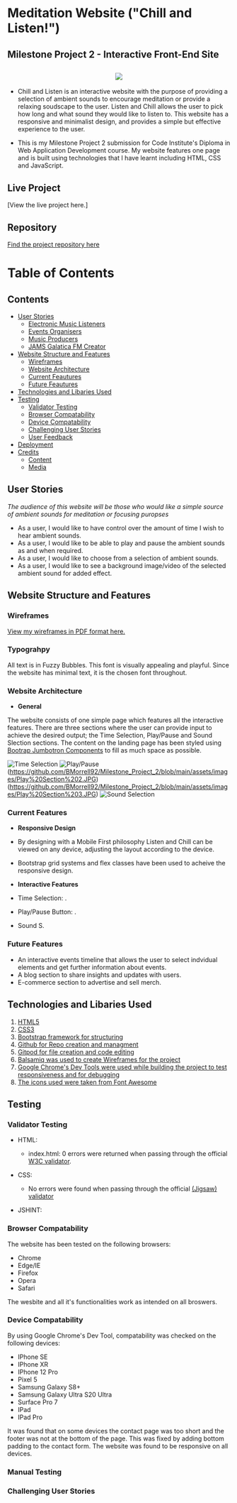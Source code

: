# Meditation Website ("Chill and Listen!")

## Milestone Project 2 - Interactive Front-End Site 

<h2 align="center"><img src="assets/readme/fledgling-website-mockup.jpg"></h2>

* Chill and Listen is an interactive website with the purpose of providing a selection of ambient sounds to encourage meditation or provide a relaxing soudscape to the user. Listen and Chill allows the user to pick how long and what sound they would like to listen to. This website has a responsive and minimalist design, and provides a simple but effective experience to the user. 

* This is my Milestone Project 2 submission for Code Institute's Diploma in Web Application Development course. My website features one page and is built using technologies that I have learnt including HTML, CSS and JavaScript. 

## Live Project 

[View the live project here.]

## Repository

[Find the project repository here](https://bmorrell92.github.io/Milestone_Project_2/)

# Table of Contents  

## Contents
- [User Stories](#user-stories)
    + [Electronic Music Listeners](#electronic-music-listener)
    + [Events Organisers](#events-organisers)
    + [Music Producers](#music-producers)
    + [JAMS Galatica FM Creator](#jams-galatica-fm-creator)
- [Website Structure and Features](#Website-Structure-and-Features)
  + [Wireframes](#wireframes)
  + [Website Architecture](#website-architecture)
  + [Current Feautures](#current-features)
  + [Future Feautures](#future-features)
- [Technologies and Libaries Used](#Technologies-and-Libaries-Used)
- [Testing](#testing)
  + [Validator Testing](#validtor-testing)
  + [Browser Compatability](#browser-compatability)
  + [Device Compatability](#device-compatability)
  + [Challenging User Stories](#Challenging-User-Stories)
  + [User Feedback](#User-Feedback)
- [Deployment](#deployment)
- [Credits](#credits)
  + [Content](#content)
  + [Media](#media)


## User Stories

*The audience of this website will be those who would like a simple source of ambient sounds for meditation or focusing puropses*

* As a user, I would like to have control over the amount of time I wish to hear ambient sounds. 
* As a user, I would like to be able to play and pause the ambient sounds as and when required.
* As a user, I would like to choose from a selection of ambient sounds. 
* As a user, I would like to see a background image/video of the selected ambient sound for added effect. 

## Website Structure and Features

### Wireframes

[View my wireframes in PDF format here.](https://github.com/BMorrell92/Milestone_Project_2/blob/main/assets/wireframes/MS2%20Wireframe.pdf)

### Typograhpy

All text is in Fuzzy Bubbles. This font is visually appealing and playful. Since the website has minimal text, it is the chosen font throughout.

### Website Architecture

- __General__

The website consists of one simple page which features all the interactive features. There are three sections where the user can provide input to achieve the desired output; the Time Selection, Play/Pause and Sound Slection sections. The content on the landing page has been styled using [Bootrap Jumbotron Components](https://getbootstrap.com/docs/4.0/components/jumbotron/) to fill as much space as possible. 


![Time Selection](https://github.com/BMorrell92/Milestone_Project_2/blob/main/assets/images/Time%20Section.JPG)
![Play/Pause](https://github.com/BMorrell92/Milestone_Project_2/blob/main/assets/images/Play%20Section%201.JPG)(https://github.com/BMorrell92/Milestone_Project_2/blob/main/assets/images/Play%20Section%202.JPG)(https://github.com/BMorrell92/Milestone_Project_2/blob/main/assets/images/Play%20Section%203.JPG)
![Sound Selection](https://github.com/BMorrell92/Milestone_Project_2/blob/main/assets/images/Sound%20Section.JPG)


### Current Features

- __Responsive Design__

 - By designing with a Mobile First philosophy Listen and Chill can be viewed on any device, adjusting the layout according to the device.  
 - Bootstrap grid systems and flex classes have been used to acheive the responsive design.

 - __Interactive Features__

 - Time Selection: .
 - Play/Pause Button: .
 - Sound S.

### Future Features

- An interactive events timeline that allows the user to select indvidual elements and get further information about events.
- A blog section to share insights and updates with users.
- E-commerce section to advertise and sell merch.

## Technologies and Libaries Used
1. [HTML5](https://www.w3.org/TR/html52/)
2. [CSS3](https://www.w3.org/Style/CSS/Overview.en.html)
3. [Bootstrap framework for structuring](http://getbootstrap.com/)
4. [Github for Repo creation and managment](https://github.com/)
5. [Gitpod for file creation and code editing](https://gitpod.io/)
6. [Balsamiq was used to create Wireframes for the project](https://balsamiq.com/)
7. [Google Chrome's Dev Tools were used while building the project to test responsiveness and for debugging](https://developer.chrome.com/docs/devtools/)
8. [The icons used were taken from Font Awesome](https://fontawesome.com/)

## Testing 

### Validator Testing 

- HTML:
  - index.html: 0 errors were returned when passing through the official [W3C validator](https://validator.w3.org/nu/?showsource=yes&doc=https%3A%2F%2Fbmorrell92.github.io%2FBMorrell_Milestone_Project1%2Findex.html).
  
- CSS:
  - No errors were found when passing through the official [(Jigsaw) validator](https://jigsaw.w3.org/css-validator/validator?uri=https%3A%2F%2Fbmorrell92.github.io%2FBMorrell_Milestone_Project1%2F&profile=css3svg&usermedium=all&warning=1&vextwarning=&lang=en)

- JSHINT:


### Browser Compatability
The website has been tested on the following browsers:

- Chrome
- Edge/IE
- Firefox
- Opera
- Safari

The wesbite and all it's functionalities work as intended on all broswers. 

### Device Compatability
By using Google Chrome's Dev Tool, compatability was checked on the following devices:

- IPhone SE
- IPhone XR
- IPhone 12 Pro
- Pixel 5
- Samsung Galaxy S8+
- Samsung Galaxy Ultra S20 Ultra
- Surface Pro 7
- IPad
- IPad Pro

It was found that on some devices the contact page was too short and the footer was not at the bottom of the page. This was fixed by adding bottom padding to the contact form. The website was found to be responsive on all devices.

### Manual Testing 

### Challenging User Stories 
















